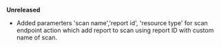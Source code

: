 **Unreleased**
* Added paramerters 'scan name','report id', 'resource type' for scan endpoint action which add report to scan using report ID with custom name of scan.